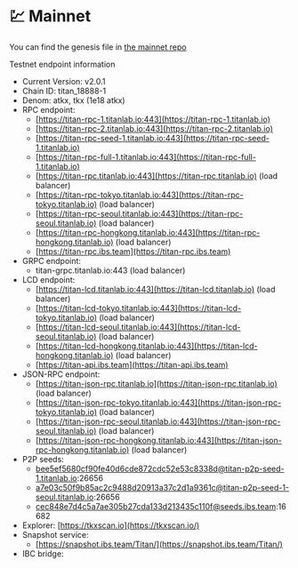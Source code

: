 # 💹 Mainnet

You can find the genesis file in [the mainnet repo](https://github.com/titantkx/titan-mainnet)

Testnet endpoint information

* Current Version: v2.0.1
* Chain ID: titan\_18888-1
* Denom: atkx, tkx (1e18 atkx)
* RPC endpoint:
  * [https://titan-rpc-1.titanlab.io:443](https://titan-rpc-1.titanlab.io)
  * [https://titan-rpc-2.titanlab.io:443](https://titan-rpc-2.titanlab.io)
  * [https://titan-rpc-seed-1.titanlab.io:443](https://titan-rpc-seed-1.titanlab.io)
  * [https://titan-rpc-full-1.titanlab.io:443](https://titan-rpc-full-1.titanlab.io)
  * [https://titan-rpc.titanlab.io:443](https://titan-rpc.titanlab.io) (load balancer)
  * [https://titan-rpc-tokyo.titanlab.io:443](https://titan-rpc-tokyo.titanlab.io) (load balancer)
  * [https://titan-rpc-seoul.titanlab.io:443](https://titan-rpc-seoul.titanlab.io) (load balancer)
  * [https://titan-rpc-hongkong.titanlab.io:443](https://titan-rpc-hongkong.titanlab.io) (load balancer)
  * [https://titan-rpc.ibs.team](https://titan-rpc.ibs.team)
* GRPC endpoint:
  * titan-grpc.titanlab.io:443 (load balancer)
* LCD endpoint:
  * [https://titan-lcd.titanlab.io:443](https://titan-lcd.titanlab.io) (load balancer)
  * [https://titan-lcd-tokyo.titanlab.io:443](https://titan-lcd-tokyo.titanlab.io) (load balancer)
  * [https://titan-lcd-seoul.titanlab.io:443](https://titan-lcd-seoul.titanlab.io) (load balancer)
  * [https://titan-lcd-hongkong.titanlab.io:443](https://titan-lcd-hongkong.titanlab.io) (load balancer)
  * [https://titan-api.ibs.team](https://titan-api.ibs.team)
* JSON-RPC endpoint:
  * [https://titan-json-rpc.titanlab.io](https://titan-json-rpc.titanlab.io) (load balancer)
  * [https://titan-json-rpc-tokyo.titanlab.io:443](https://titan-json-rpc-tokyo.titanlab.io) (load balancer)
  * [https://titan-json-rpc-seoul.titanlab.io:443](https://titan-json-rpc-seoul.titanlab.io) (load balancer)
  * [https://titan-json-rpc-hongkong.titanlab.io:443](https://titan-json-rpc-hongkong.titanlab.io) (load balancer)
* P2P seeds:
  * bee5ef5680cf90fe40d6cde872cdc52e53c8338d@titan-p2p-seed-1.titanlab.io:26656
  * a7e03c50f9b85ac2c9488d20913a37c2d1a9361c@titan-p2p-seed-1-seoul.titanlab.io:26656
  * cec848e7d4c5a7ae305b27cda133d213435c110f@seeds.ibs.team:16682
* Explorer: [https://tkxscan.io](https://tkxscan.io/)
* Snapshot service:&#x20;
  * [https://snapshot.ibs.team/Titan/](https://snapshot.ibs.team/Titan/)
* IBC bridge:
